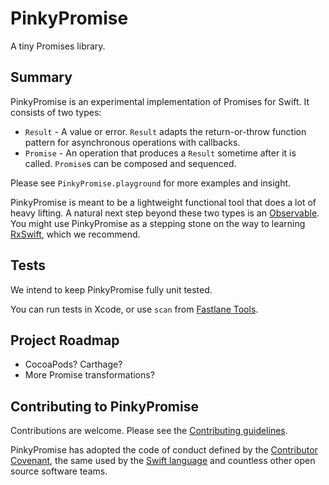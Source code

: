 # PinkyPromise

A tiny Promises library.

## Summary

PinkyPromise is an experimental implementation of Promises for Swift. It consists of two types:

- `Result` - A value or error. `Result` adapts the return-or-throw function pattern for asynchronous operations with callbacks.
- `Promise` - An operation that produces a `Result` sometime after it is called. `Promise`s can be composed and sequenced.

Please see `PinkyPromise.playground` for more examples and insight.

PinkyPromise is meant to be a lightweight functional tool that does a lot of heavy lifting. A natural next step beyond these two types is an [Observable](https://www.youtube.com/watch?v=looJcaeboBY). You might use PinkyPromise as a stepping stone on the way to learning [RxSwift](https://github.com/ReactiveX/RxSwift), which we recommend.

## Tests

We intend to keep PinkyPromise fully unit tested.

You can run tests in Xcode, or use `scan` from [Fastlane Tools](https://fastlane.tools).

## Project Roadmap

- CocoaPods? Carthage?
- More Promise transformations?

## Contributing to PinkyPromise

Contributions are welcome. Please see the [Contributing guidelines](CONTRIBUTING.md).

PinkyPromise has adopted the code of conduct defined by the [Contributor Covenant](http://contributor-covenant.org), the same used by the [Swift language](https://swift.org) and countless other open source software teams.
